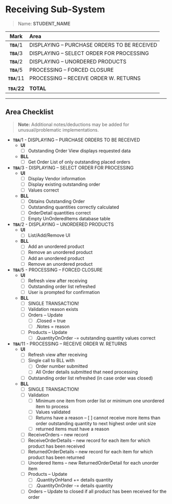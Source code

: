 # Receiving Sub-System

> Name: **STUDENT_NAME**

| Mark | Area |
|:----:|:-----|
| **`TBA`**/1 | DISPLAYING – PURCHASE ORDERS TO BE RECEIVED |
| **`TBA`**/3 | DISPLAYING – SELECT ORDER FOR PROCESSING |
| **`TBA`**/2 | DISPLAYING – UNORDERED PRODUCTS |
| **`TBA`**/5 | PROCESSING – FORCED CLOSURE |
| **`TBA`**/11 | PROCESSING – RECEIVE ORDER W. RETURNS |
| | |
| **`TBA`**/**22** | **TOTAL** |

----

## Area Checklist

> **Note:** Additional notes/deductions may be added for unusual/problematic implementations.

- **`TBA`**/1 - DISPLAYING – PURCHASE ORDERS TO BE RECEIVED
  - **UI**
    - [ ] Outstanding Order View displays requested data
  - **BLL**
    - [ ] Get Order List of only outstanding placed orders
- **`TBA`**/3 - DISPLAYING – SELECT ORDER FOR PROCESSING
  - **UI**
    - [ ] Display Vendor information
    - [ ] Display existing outstanding order
    - [ ] Values correct
  - **BLL**
    - [ ] Obtains Outstanding Order
    - [ ] Outstanding quantities correctly calculated
    - [ ] OrderDetail quantities correct
    - [ ] Empty UnOrderedItems database table
- **`TBA`**/2 - DISPLAYING – UNORDERED PRODUCTS
  - **UI**
    - [ ] List/Add/Remove UI
  - **BLL**
    - [ ] Add an unordered product
    - [ ] Remove an unordered product
    - [ ] Add an unordered product
    - [ ] Remove an unordered product
- **`TBA`**/5 - PROCESSING – FORCED CLOSURE
  - **UI**
    - [ ] Refresh view after receiving
    - [ ] Outstanding order list refreshed
    - [ ] User is prompted for confirmation
  - **BLL**
    - [ ] SINGLE TRANSACTION!
    - [ ] Validation reason exists
    - [ ] Orders – Update
      - [ ] .Closed = true
      - [ ] .Notes = reason
    - [ ] Products – Update
      - [ ] .QuantityOnOrder -= outstanding quantity values correct
- **`TBA`**/11 - PROCESSING – RECEIVE ORDER W. RETURNS
  - **UI**
    - [ ] Refresh view after receiving
    - [ ] Single call to BLL with
      - [ ] Order number submitted
      - [ ] All Order details submitted that need processing
    - [ ] Outstanding order list refreshed (in case order was closed)
  - **BLL**
    - [ ] SINGLE TRANSACTION!
    - [ ] Validation
      - [ ] Minimum one item from order list or minimum one unordered item to process
      - [ ] Values validated
      - [ ] Returns have a reason
      – [ ] cannot receive more items than order outstanding quantity to next highest order unit size
      - [ ] returned items must have a reason
    - [ ] ReceiveOrders – new record
    - [ ] ReceiveOrderDetails – new record for each item for which product has been received
    - [ ] ReturnedOrderDetails – new record for each item for which product has been returned
    - [ ] Unordered Items – new ReturnedOrderDetail for each unorder item
    - [ ] Products – Update
      - [ ] .QuantityOnHand += details quantity
      - [ ] .QuantityOnOrder -= details quantity
    - [ ] Orders – Update to closed if all product has been received for the order
